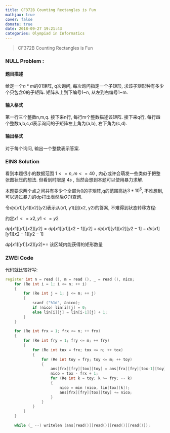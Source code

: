 ```yaml
---
title: CF372B Counting Rectangles is Fun
mathjax: true
cover: false
donate: true
date: 2018-09-27 19:21:43
categories: Olympiad in Informatics
---
```


> CF372B Counting Rectangles is Fun

<!--more-->

### NULL Problem :

#### 题目描述

给定一个${n* m}$的01矩阵, q次询问, 每次询问指定一个子矩形, 求该子矩形种有多少个只包含0的子矩阵.
矩阵从上到下编号1~n, 从左到右编号1~m.

#### 输入格式

第一行三个整数n,m,q. 接下来n行, 每行m个整数描述该矩阵. 接下来q行, 每行四个整数a,b,c,d表示询问的子矩阵左上角为(a,b), 右下角为(c,d).

#### 输出格式

对于每个询问, 输出一个整数表示答案.

### EINS Solution

看到本题很小的数据范围 ${1<=n,m<=40}$ , 内心或许会萌发一些类似于把整张图状压的想法. 但看到时限是 ${4s}$ , 当然会想到本题可以使用暴力求解.

本题要求两个点之间共有多少个全部为0的子矩阵,q的范围高达${3* 10^5}$, 不难想到, 可以通过暴力的dp打出表然后${O(1)}$查询.

令${dp[x1][y1][x2][y2]}$表示从(x1, y1)到(x2, y2)的答案, 不难得到状态转移方程:

约定${x1<=x2, y1<=y2}$

${dp[x1][y1][x2][y2]=dp[x1][y1][x2-1][y2]+dp[x1][y1][x2][y2-1]-dp[x1][y1][x2-1][y2-1]}$

${dp[x1][y1][x2][y2] +=}$ 该区域内能获得的矩形数量

### ZWEI Code

代码就比较好写:

```cpp
register int n = read (), m = read (), _ = read (), nico;
	for (Re int i = 1; i <= n; ++ i)
	{
		for (Re int j = 1; j <= m; ++ j)
		{
			scanf ("%1d", &nico);
			if (nico) lin[i][j] = 0;
			else lin[i][j] = lin[i-1][j] + 1;
		}
	}
	
	for (Re int frx = 1; frx <= n; ++ frx)
	{
		for (Re int fry = 1; fry <= m; ++ fry)
		{
			for (Re int tox = frx; tox <= n; ++ tox)
			{
				for (Re int toy = fry; toy <= m; ++ toy)
				{
					ans[frx][fry][tox][toy] = ans[frx][fry][tox-1][toy] + ans[frx][fry][tox][toy-1] - ans[frx][fry][tox-1][toy-1];
					nico = tox - frx + 1;
					for (Re int k = toy; k >= fry; -- k)
					{
						nico = min (nico, lin[tox][k]);
						ans[frx][fry][tox][toy] += nico;
					}
				}
			}
		}
	}
	
	while (_ --) writelen (ans[read()][read()][read()][read()]);
```